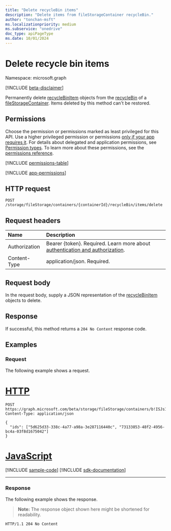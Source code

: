 ```yaml
---
title: "Delete recycleBin items"
description: "Delete items from fileStorageContainer recycleBin."
author: "tonchan-msft"
ms.localizationpriority: medium
ms.subservice: "onedrive"
doc_type: apiPageType
ms.date: 10/01/2024
---
```


# Delete recycle bin items

Namespace: microsoft.graph

[!INCLUDE [beta-disclaimer](../../includes/beta-disclaimer.md)]

Permanently delete [recycleBinItem](../resources/recyclebinitem.md) objects from the [recycleBin](../resources/recyclebin.md) of a [fileStorageContainer](../resources/filestoragecontainer.md). Items deleted by this method can't be restored. 

## Permissions

Choose the permission or permissions marked as least privileged for this API. Use a higher privileged permission or permissions [only if your app requires it](/graph/permissions-overview#best-practices-for-using-microsoft-graph-permissions). For details about delegated and application permissions, see [Permission types](/graph/permissions-overview#permission-types). To learn more about these permissions, see the [permissions reference](/graph/permissions-reference).

<!-- {
  "blockType": "permissions",
  "name": "filestoragecontainer-delete-recyclebinitem-permissions"
}
-->
[!INCLUDE [permissions-table](../includes/permissions/filestoragecontainer-delete-recyclebinitem-permissions.md)]

[!INCLUDE [app-permissions](../includes/sharepoint-embedded-app-permissions.md)]

## HTTP request

<!-- {
  "blockType": "ignored"
}
-->
``` http
POST /storage/fileStorage/containers/{containerId}/recycleBin/items/delete
```

## Request headers

|Name|Description|
|:---|:---|
|Authorization|Bearer {token}. Required. Learn more about [authentication and authorization](/graph/auth/auth-concepts).|
|Content-Type|application/json. Required.|

## Request body

In the request body, supply a JSON representation of the [recycleBinItem](../resources/recyclebinitem.md) objects to delete. 


## Response

If successful, this method returns a `204 No Content` response code.

## Examples

### Request

The following example shows a request.
# [HTTP](#tab/http)
<!-- {
  "blockType": "request",
  "name": "delete_filestoragecontainer_recyclebin_items",
  "@odata.type": "Collection(microsoft.graph.recyclebinitem)"
}
-->
``` http
POST https://graph.microsoft.com/beta/storage/fileStorage/containers/b!ISJs1WRro0y0EWgkUYcktDa0mE8zSlFEqFzqRn70Zwp1CEtDEBZgQICPkRbil_5Z/recycleBin/items/delete
Content-Type: application/json

{
  "ids": ["5d625d33-338c-4a77-a98a-3e287116440c", "73133853-48f2-4956-bc4a-03f8d1675042"]
}
```

# [JavaScript](#tab/javascript)
[!INCLUDE [sample-code](../includes/snippets/javascript/delete-filestoragecontainer-recyclebin-items-javascript-snippets.md)]
[!INCLUDE [sdk-documentation](../includes/snippets/snippets-sdk-documentation-link.md)]

---

### Response

The following example shows the response.
>**Note:** The response object shown here might be shortened for readability.
<!-- {
  "blockType": "response",
  "truncated": true
}
-->
``` http
HTTP/1.1 204 No Content
```

